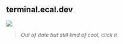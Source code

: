 ## terminal.ecal.dev

<a class="unstyle" href="https://terminal.ecal.dev" target="_blank">

![](static/images/terminal.png)

</a>

> _Out of date but still kind of cool, click it_
